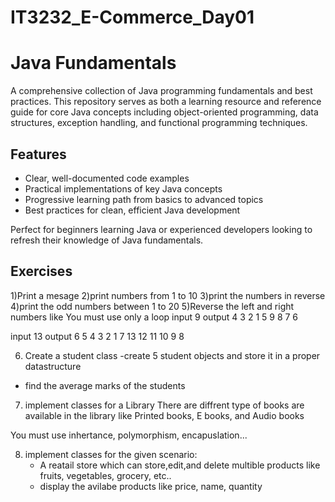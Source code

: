 # IT3232_E-Commerce_Day01

# Java Fundamentals

A comprehensive collection of Java programming fundamentals and best practices. This repository serves as both a learning resource and reference guide for core Java concepts including object-oriented programming, data structures, exception handling, and functional programming techniques.

## Features
- Clear, well-documented code examples
- Practical implementations of key Java concepts
- Progressive learning path from basics to advanced topics
- Best practices for clean, efficient Java development

Perfect for beginners learning Java or experienced developers looking to refresh their knowledge of Java fundamentals.

## Exercises

1)Print a mesage
2)print numbers from 1 to 10
3)print the numbers in reverse
4)print the odd numbers between 1 to 20
5)Reverse the left and right numbers like
You must use only a loop
input  9
output 4 3 2 1 5 9 8 7 6

input 13
output 6 5 4 3 2 1 7 13 12 11 10 9 8

6) Create a student class
	-create 5 student objects and store it in 
	a proper datastructure
- find the average marks of the students

7) implement classes for a Library
There are diffrent type of books are available in the
library like Printed books, E books, and Audio books

You must use inhertance, polymorphism, encapuslation...

8) implement classes for the given scenario:
	- A reatail store which can store,edit,and delete 
multible products like fruits, vegetables, grocery, etc..
	- display the avilabe products like price, name, 
	quantity

